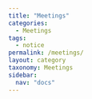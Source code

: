 ```yaml
---
title: "Meetings"
categories:
  - Meetings
tags:
  - notice
permalink: /meetings/
layout: category
taxonomy: Meetings
sidebar:
  nav: "docs"
---
```






